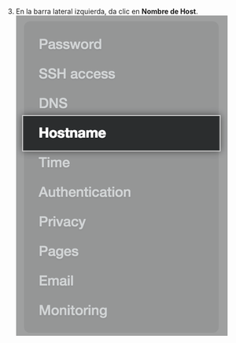 3. En la barra lateral izquierda, da clic en **Nombre de Host**. ![Pestaña de nombre de host en la barra lateral](/assets/images/enterprise/management-console/hostname-sidebar.png)
